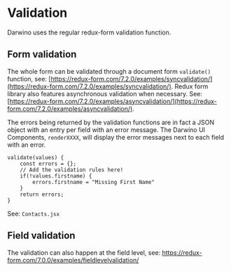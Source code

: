 # Validation

Darwino uses the regular redux-form validation function.

## Form validation
The whole form can be validated through a document form `validate()` function, see: [https://redux-form.com/7.2.0/examples/syncvalidation/](https://redux-form.com/7.2.0/examples/syncvalidation/).
Redux form library also features asynchronous validation when necessary. See: [https://redux-form.com/7.2.0/examples/asyncvalidation/](https://redux-form.com/7.2.0/examples/asyncvalidation/).

The errors being returned by the validation functions are in fact a JSON object with an entry per field with an error message. The Darwino UI Components, `renderXXXX`,  will display the error messages next to each field with an error.

    validate(values) {
        const errors = {};
        // Add the validation rules here!
        if(!values.firstname) {
            errors.firstname = "Missing First Name"
        }
        return errors;
    }

See: `Contacts.jsx`

## Field validation
The validation can also happen at the field level, see: https://redux-form.com/7.0.0/examples/fieldlevelvalidation/
